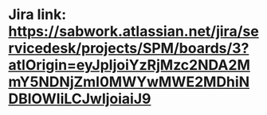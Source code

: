 # Jira link: https://sabwork.atlassian.net/jira/servicedesk/projects/SPM/boards/3?atlOrigin=eyJpIjoiYzRjMzc2NDA2MmY5NDNjZmI0MWYwMWE2MDhiNDBlOWIiLCJwIjoiaiJ9
